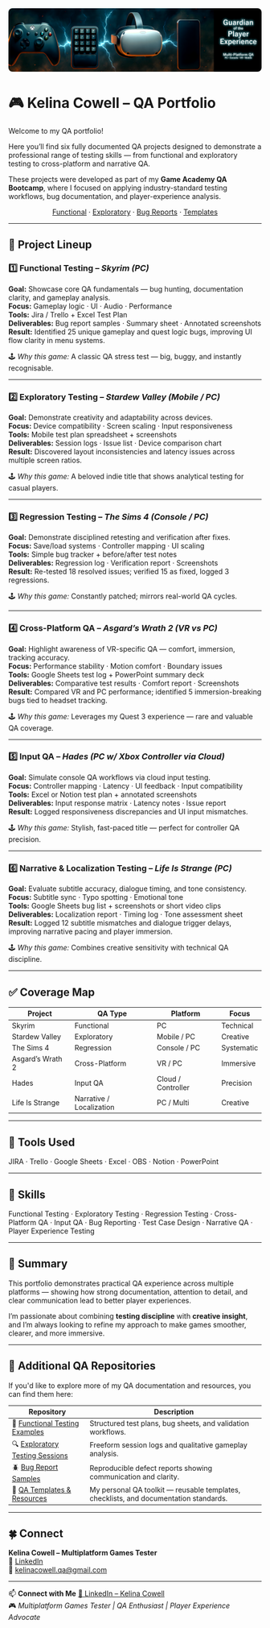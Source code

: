 <img src="./qa-tester-multi-platform-pc-console-vr-mobile.png" alt="Kelina Cowell – QA Portfolio Banner" style="max-width:100%; height:auto; border-radius:8px;" />

# 🎮 Kelina Cowell – QA Portfolio

Welcome to my QA portfolio!  

Here you’ll find six fully documented QA projects designed to demonstrate a professional range of testing skills — from functional and exploratory testing to cross-platform and narrative QA.  

These projects were developed as part of my **Game Academy QA Bootcamp**, where I focused on applying industry-standard testing workflows, bug documentation, and player-experience analysis.

<p align="center">
  <a href="https://github.com/kelinacowellqa/Functional-Testing-Examples">Functional</a> ·
  <a href="https://github.com/kelinacowellqa/Exploratory-Testing-Sessions">Exploratory</a> ·
  <a href="https://github.com/kelinacowellqa/Bug-Reports-Samples">Bug Reports</a> ·
  <a href="https://github.com/kelinacowellqa/QA-Templates-and-Resources">Templates</a>
</p>

---

## 🧩 Project Lineup


### 1️⃣ Functional Testing – *Skyrim (PC)*
**Goal:** Showcase core QA fundamentals — bug hunting, documentation clarity, and gameplay analysis.  
**Focus:** Gameplay logic · UI · Audio · Performance  
**Tools:** Jira / Trello + Excel Test Plan  
**Deliverables:** Bug report samples · Summary sheet · Annotated screenshots  
**Result:** Identified 25 unique gameplay and quest logic bugs, improving UI flow clarity in menu systems.  

🕹️ *Why this game:* A classic QA stress test — big, buggy, and instantly recognisable.

---

### 2️⃣ Exploratory Testing – *Stardew Valley (Mobile / PC)*
**Goal:** Demonstrate creativity and adaptability across devices.  
**Focus:** Device compatibility · Screen scaling · Input responsiveness  
**Tools:** Mobile test plan spreadsheet + screenshots  
**Deliverables:** Session logs · Issue list · Device comparison chart  
**Result:** Discovered layout inconsistencies and latency issues across multiple screen ratios.  

🕹️ *Why this game:* A beloved indie title that shows analytical testing for casual players.

---

### 3️⃣ Regression Testing – *The Sims 4 (Console / PC)*
**Goal:** Demonstrate disciplined retesting and verification after fixes.  
**Focus:** Save/load systems · Controller mapping · UI scaling  
**Tools:** Simple bug tracker + before/after test notes  
**Deliverables:** Regression log · Verification report · Screenshots  
**Result:** Re-tested 18 resolved issues; verified 15 as fixed, logged 3 regressions.  

🕹️ *Why this game:* Constantly patched; mirrors real-world QA cycles.

---

### 4️⃣ Cross-Platform QA – *Asgard’s Wrath 2 (VR vs PC)*
**Goal:** Highlight awareness of VR-specific QA — comfort, immersion, tracking accuracy.  
**Focus:** Performance stability · Motion comfort · Boundary issues  
**Tools:** Google Sheets test log + PowerPoint summary deck  
**Deliverables:** Comparative test results · Comfort report · Screenshots  
**Result:** Compared VR and PC performance; identified 5 immersion-breaking bugs tied to headset tracking.  

🕹️ *Why this game:* Leverages my Quest 3 experience — rare and valuable QA coverage.

---

### 5️⃣ Input QA – *Hades (PC w/ Xbox Controller via Cloud)*
**Goal:** Simulate console QA workflows via cloud input testing.  
**Focus:** Controller mapping · Latency · UI feedback · Input compatibility  
**Tools:** Excel or Notion test plan + annotated screenshots  
**Deliverables:** Input response matrix · Latency notes · Issue report  
**Result:** Logged responsiveness discrepancies and UI input mismatches.  

🕹️ *Why this game:* Stylish, fast-paced title — perfect for controller QA precision.

---

### 6️⃣ Narrative & Localization Testing – *Life Is Strange (PC)*
**Goal:** Evaluate subtitle accuracy, dialogue timing, and tone consistency.  
**Focus:** Subtitle sync · Typo spotting · Emotional tone  
**Tools:** Google Sheets bug list + screenshots or short video clips  
**Deliverables:** Localization report · Timing log · Tone assessment sheet  
**Result:** Logged 12 subtitle mismatches and dialogue trigger delays, improving narrative pacing and player immersion.  

🕹️ *Why this game:* Combines creative sensitivity with technical QA discipline.

---

## ✅ Coverage Map

| Project | QA Type | Platform | Focus |
|----------|----------|-----------|--------|
| Skyrim | Functional | PC | Technical |
| Stardew Valley | Exploratory | Mobile / PC | Creative |
| The Sims 4 | Regression | Console / PC | Systematic |
| Asgard’s Wrath 2 | Cross-Platform | VR / PC | Immersive |
| Hades | Input QA | Cloud / Controller | Precision |
| Life Is Strange | Narrative / Localization | PC / Multi | Creative |

---

## 🧰 Tools Used
JIRA · Trello · Google Sheets · Excel · OBS · Notion · PowerPoint  

---

## 🧠 Skills
Functional Testing · Exploratory Testing · Regression Testing · Cross-Platform QA · Input QA · Bug Reporting · Test Case Design · Narrative QA · Player Experience Testing  

---

## 🌟 Summary
This portfolio demonstrates practical QA experience across multiple platforms — showing how strong documentation, attention to detail, and clear communication lead to better player experiences.  

I’m passionate about combining **testing discipline** with **creative insight**, and I’m always looking to refine my approach to make games smoother, clearer, and more immersive.  

---

## 🧩 Additional QA Repositories

If you'd like to explore more of my QA documentation and resources, you can find them here:

| Repository | Description |
|-------------|-------------|
| 🧪 [Functional Testing Examples](https://github.com/kelinacowellqa/Functional-Testing-Examples) | Structured test plans, bug sheets, and validation workflows. |
| 🔍 [Exploratory Testing Sessions](https://github.com/kelinacowellqa/Exploratory-Testing-Sessions) | Freeform session logs and qualitative gameplay analysis. |
| 🪲 [Bug Report Samples](https://github.com/kelinacowellqa/Bug-Reports-Samples) | Reproducible defect reports showing communication and clarity. |
| 🧰 [QA Templates & Resources](https://github.com/kelinacowellqa/QA-Templates-and-Resources) | My personal QA toolkit — reusable templates, checklists, and documentation standards. |

---

## 🍀 Connect
**Kelina Cowell – Multiplatform Games Tester**  
🔗 [LinkedIn](https://www.linkedin.com/in/kelina-cowell-qa-tester)  
📧 kelinacowell.qa@gmail.com  


---

📫 **Connect with Me**
[💼 LinkedIn – Kelina Cowell](https://www.linkedin.com/in/kelina-cowell)  
🎮 *Multiplatform Games Tester | QA Enthusiast | Player Experience Advocate*  





